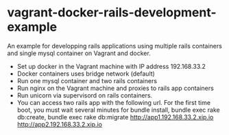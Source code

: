 vagrant-docker-rails-development-example
========================================

An example for developping rails applications using multiple rails containers and single mysql container on Vagrant and docker.

- Set up docker in the Vagrant machine with IP address 192.168.33.2
- Docker containers uses bridge network (default)
- Run one mysql container and two rails containers
- Run nginx on the Vagrant machine and proxies to rails app containers
- Run unicorn via supervisord on rails containers.
- You can access two rails app with the following url. For the first time boot, you must wait several minutes for bundle install, bundle exec rake db:create, bundle exec rake db:migrate
http://app1.192.168.33.2.xip.io
http://app2.192.168.33.2.xip.io
